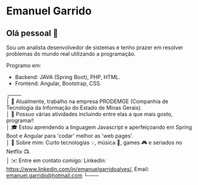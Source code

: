 
# Emanuel Garrido

## Olá pessoal 👋

Sou um analista desenvolvedor de sistemas e tenho prazer em resolver problemas do mundo real utilizando a programação.

Programo em: 

* Backend: JAVA (Spring Boot), PHP, HTML.
* Frontend: Angular, Bootstrap, CSS.

┌───                                                                                                                                        
│ 🔭 Atualmente, trabalho na empresa PRODEMGE (Companhia de Tecnologia da Informação do Estado de Minas Gerais).             
│ 🚀 Possuo várias atividades incluindo entre elas a que mais gosto, programar!                                              
│ 🎓 Estou aprendendo a linguagem Javascript e aperfeiçoando em Spring Boot e Angular para 'codar' melhor as 'web pages'.    
│ 💬 Sobre mim: Curto tecnologias 💡, música 🎸, games 🎮 e seriados no Netflix 📺.                                         
│ ✉️ Entre em contato comigo: Linkedin: https://www.linkedin.com/in/emanuelgarridoalves/, Email: emanuel.garrido@hotmail.com 
└───
